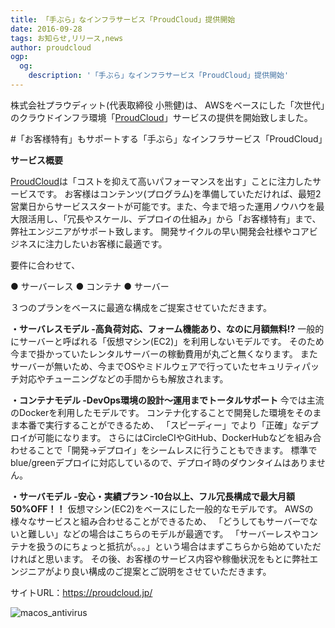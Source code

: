 ```yaml
---
title: 「手ぶら」なインフラサービス「ProudCloud」提供開始
date: 2016-09-28
tags: お知らせ,リリース,news
author: proudcloud
ogp:
  og:
    description: '「手ぶら」なインフラサービス「ProudCloud」提供開始'
---
```


株式会社プラウディット(代表取締役 小熊健)は、
AWSをベースにした「次世代」のクラウドインフラ環境「[ProudCloud](https://proudcloud.jp/)」サービスの提供を開始致しました。


#「お客様特有」もサポートする「手ぶら」なインフラサービス「ProudCloud」

**サービス概要**

[ProudCloud](https://proudcloud.jp/)は「コストを抑えて高いパフォーマンスを出す」ことに注力したサービスです。
お客様はコンテンツ(プログラム)を準備していただければ、最短2営業日からサービススタートが可能です。また、今まで培った運用ノウハウを最大限活用し、「冗長やスケール、デプロイの仕組み」から「お客様特有」まで、弊社エンジニアがサポート致します。
開発サイクルの早い開発会社様やコアビジネスに注力したいお客様に最適です。

要件に合わせて、

● サーバーレス
● コンテナ
● サーバー

３つのプランをベースに最適な構成をご提案させていただきます。


**・サーバレスモデル  -高負荷対応、フォーム機能あり、なのに月額無料!?**
一般的にサーバーと呼ばれる「仮想マシン(EC2)」を利用しないモデルです。
そのため今まで掛かっていたレンタルサーバーの稼動費用が丸ごと無くなります。
またサーバーが無いため、今までOSやミドルウェアで行っていたセキュリティパッチ対応やチューニングなどの手間からも解放されます。

**・コンテナモデル -DevOps環境の設計〜運用までトータルサポート**
今では主流のDockerを利用したモデルです。
コンテナ化することで開発した環境をそのまま本番で実行することができるため、
「スピーディー」でより「正確」なデプロイが可能になります。
さらにはCircleCIやGitHub、DockerHubなどを組み合わせることで「開発→デプロイ」をシームレスに行うこともできます。
標準でblue/greenデプロイに対応しているので、デプロイ時のダウンタイムはありません。

**・サーバモデル -安心・実績プラン -10台以上、フル冗長構成で最大月額50%OFF！！**
仮想マシン(EC2)をベースにした一般的なモデルです。
AWSの様々なサービスと組み合わせることができるため、
「どうしてもサーバーでないと難しい」などの場合はこちらのモデルが最適です。
「サーバーレスやコンテナを扱うのにちょっと抵抗が。。。」という場合はまずこちらから始めていただければと思います。
その後、お客様のサービス内容や稼働状況をもとに弊社エンジニアがより良い構成のご提案とご説明をさせていただきます。


サイトURL：https://proudcloud.jp/

![macos_antivirus](./2016/0928_releae/ProudCloud_site.png)




